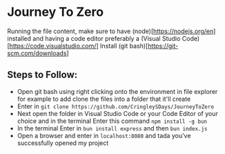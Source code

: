 # Journey To Zero

Running the file content, make sure to have (node)[https://nodejs.org/en] installed and having a code editor preferably a (Visual Studio Code)[https://code.visualstudio.com/] 
Install (git bash)[https://git-scm.com/downloads] 


## Steps to Follow:
- Open git bash using right clicking onto the environment in file explorer for example to add clone the files into a folder that it'll create
- Enter in `git clone https://github.com/CringleySDays/JourneyToZero`
- Next open the folder in Visual Studio Code or your Code Editor of your choice and in the terminal Enter this command `npm install -g bun`
- In the terminal Enter in `bun install express` and then `bun index.js`
- Open a browser and enter in `localhost:8080` and tada you've successfully opened my project
